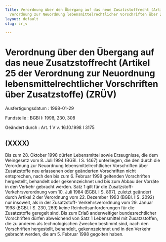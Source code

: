 ```yaml
---
Title: Verordnung über den Übergang auf das neue Zusatzstoffrecht (Artikel 25 der
  Verordnung zur Neuordnung lebensmittelrechtlicher Vorschriften über Zusatzstoffe)
layout: default
slug: zr_v

---
```


# Verordnung über den Übergang auf das neue Zusatzstoffrecht (Artikel 25 der Verordnung zur Neuordnung lebensmittelrechtlicher Vorschriften über Zusatzstoffe) (ZRÜV)

Ausfertigungsdatum
:   1998-01-29

Fundstelle
:   BGBl I: 1998, 230, 308

Geändert durch
:   Art. 1 V v. 16.10.1998 I 3175


## (XXXX)

Bis zum 28. Oktober 1998 dürfen Lebensmittel sowie Erzeugnisse, die
dem Weingesetz vom 8. Juli 1994 (BGBl. I S. 1467) unterliegen, die den
durch die Verordnung zur Neuordnung lebensmittelrechtlicher
Vorschriften über Zusatzstoffe neu erlassenen oder geänderten
Vorschriften nicht entsprechen, nach den bis zum 6. Februar 1998
geltenden Vorschriften hergestellt, behandelt oder gekennzeichnet und
bis zum Abbau der Vorräte in den Verkehr gebracht werden. Satz 1 gilt
für die Zusatzstoff-Verkehrsverordnung vom 10. Juli 1984 (BGBl. I S.
897), zuletzt geändert durch Artikel 2 der Verordnung vom 22. Dezember
1993 (BGBl. I S. 2092) nur insoweit, als in der Zusatzstoff-
Verkehrsverordnung vom 29. Januar 1998 (BGBl. I S. 230, 269) keine
Reinheitsanforderungen für die Zusatzstoffe geregelt sind. Bis zum
Erlaß anderweitiger bundesrechtlicher Vorschriften dürfen abweichend
von Satz 1 Lebensmittel mit Zusatzstoffen, die zu anderen als
technologischen Zwecken bestimmt sind, nach den Vorschriften
hergestellt, behandelt, gekennzeichnet und in den Verkehr gebracht
werden, die am 5. Februar 1998 gegolten haben.

